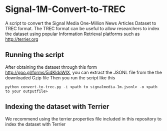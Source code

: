 # Signal-1M-Convert-to-TREC
A script to convert the Signal Media One-Million News Articles Dataset to TREC format.
The TREC format can be useful to allow researchers to index the dataset using popular Information Retrieval platforms such as http://terrier.org


## Running the script
After obtaining the dataset through this form http://goo.gl/forms/5i4KldoWIX, you can extract the JSONL file from the the downloaded Gzip file
Then you run the script like this

```
python convert-to-trec.py -i <path to signalmedia-1m.jsonl> -o <path to your outputfile>
```

## Indexing the dataset with Terrier
We recommend using the terrier.properties file included in this repository to index the dataset with Terrier
